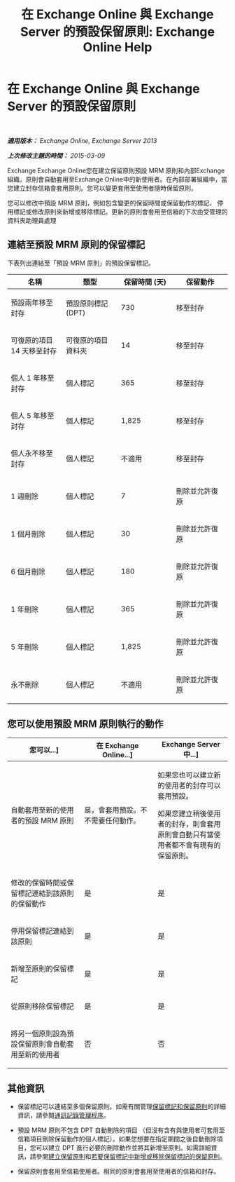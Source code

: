﻿---
title: '在 Exchange Online 與 Exchange Server 的預設保留原則: Exchange Online Help'
TOCTitle: 預設保留原則
ms:assetid: bcf31b2d-463b-4623-b488-c8ac40f14f62
ms:mtpsurl: https://technet.microsoft.com/zh-tw/library/Dn775046(v=EXCHG.150)
ms:contentKeyID: 62625784
ms.date: 05/23/2018
mtps_version: v=EXCHG.150
ms.translationtype: MT
---

# 在 Exchange Online 與 Exchange Server 的預設保留原則

 

_**適用版本：** Exchange Online, Exchange Server 2013_

_**上次修改主題的時間：** 2015-03-09_

Exchange Exchange Online您在建立保留原則預設 MRM 原則和內部Exchange組織。原則會自動套用至Exchange Online中的新使用者。在內部部署組織中，當您建立封存信箱會套用原則。您可以變更套用至使用者隨時保留原則。

您可以修改中預設 MRM 原則，例如包含變更的保留時間或保留動作的標記、 停用標記或修改原則來新增或移除標記。更新的原則會套用至信箱的下次由受管理的資料夾助理員處理

## 連結至預設 MRM 原則的保留標記

下表列出連結至「預設 MRM 原則」的預設保留標記。


<table>
<colgroup>
<col style="width: 25%" />
<col style="width: 25%" />
<col style="width: 25%" />
<col style="width: 25%" />
</colgroup>
<thead>
<tr class="header">
<th>名稱</th>
<th>類型</th>
<th>保留時間 (天)</th>
<th>保留動作</th>
</tr>
</thead>
<tbody>
<tr class="odd">
<td><p>預設兩年移至封存</p></td>
<td><p>預設原則標記 (DPT)</p></td>
<td><p>730</p></td>
<td><p>移至封存</p></td>
</tr>
<tr class="even">
<td><p>可復原的項目 14 天移至封存</p></td>
<td><p>可復原的項目資料夾</p></td>
<td><p>14</p></td>
<td><p>移至封存</p></td>
</tr>
<tr class="odd">
<td><p>個人 1 年移至封存</p></td>
<td><p>個人標記</p></td>
<td><p>365</p></td>
<td><p>移至封存</p></td>
</tr>
<tr class="even">
<td><p>個人 5 年移至封存</p></td>
<td><p>個人標記</p></td>
<td><p>1,825</p></td>
<td><p>移至封存</p></td>
</tr>
<tr class="odd">
<td><p>個人永不移至封存</p></td>
<td><p>個人標記</p></td>
<td><p>不適用</p></td>
<td><p>移至封存</p></td>
</tr>
<tr class="even">
<td><p>1 週刪除</p></td>
<td><p>個人標記</p></td>
<td><p>7</p></td>
<td><p>刪除並允許復原</p></td>
</tr>
<tr class="odd">
<td><p>1 個月刪除</p></td>
<td><p>個人標記</p></td>
<td><p>30</p></td>
<td><p>刪除並允許復原</p></td>
</tr>
<tr class="even">
<td><p>6 個月刪除</p></td>
<td><p>個人標記</p></td>
<td><p>180</p></td>
<td><p>刪除並允許復原</p></td>
</tr>
<tr class="odd">
<td><p>1 年刪除</p></td>
<td><p>個人標記</p></td>
<td><p>365</p></td>
<td><p>刪除並允許復原</p></td>
</tr>
<tr class="even">
<td><p>5 年刪除</p></td>
<td><p>個人標記</p></td>
<td><p>1,825</p></td>
<td><p>刪除並允許復原</p></td>
</tr>
<tr class="odd">
<td><p>永不刪除</p></td>
<td><p>個人標記</p></td>
<td><p>不適用</p></td>
<td><p>刪除並允許復原</p></td>
</tr>
</tbody>
</table>


## 您可以使用預設 MRM 原則執行的動作


<table>
<colgroup>
<col style="width: 33%" />
<col style="width: 33%" />
<col style="width: 33%" />
</colgroup>
<thead>
<tr class="header">
<th>您可以...]</th>
<th>在 Exchange Online...]</th>
<th>Exchange Server 中...]</th>
</tr>
</thead>
<tbody>
<tr class="odd">
<td><p>自動套用至新的使用者的預設 MRM 原則</p></td>
<td><p>是，會套用預設。不不需要任何動作。</p></td>
<td><p>如果您也可以建立新的使用者的封存可以套用預設。</p>
<p>如果您建立稍後使用者的封存，則會套用原則會自動只有當使用者都不會有現有的保留原則。</p></td>
</tr>
<tr class="even">
<td><p>修改的保留時間或保留標記連結到該原則的保留動作</p></td>
<td><p>是</p></td>
<td><p>是</p></td>
</tr>
<tr class="odd">
<td><p>停用保留標記連結到該原則</p></td>
<td><p>是</p></td>
<td><p>是</p></td>
</tr>
<tr class="even">
<td><p>新增至原則的保留標記</p></td>
<td><p>是</p></td>
<td><p>是</p></td>
</tr>
<tr class="odd">
<td><p>從原則移除保留標記</p></td>
<td><p>是</p></td>
<td><p>是</p></td>
</tr>
<tr class="even">
<td><p>將另一個原則設為預設保留原則會自動套用至新的使用者</p></td>
<td><p>否</p></td>
<td><p>否</p></td>
</tr>
</tbody>
</table>


## 其他資訊

  - 保留標記可以連結至多個保留原則。如需有關管理[保留標記和保留原則](retention-tags-and-retention-policies-exchange-2013-help.md)的詳細資訊，請參閱[通訊記錄管理程序](messaging-records-management-procedures-exchange-2013-help.md)。

  - 預設 MRM 原則不包含 DPT 自動刪除的項目 （但沒有含有與使用者可套用至信箱項目刪除保留動作的個人標記）。如果您想要在指定期間之後自動刪除項目，您可以建立 DPT 進行必要的刪除動作並將其新增至原則。如需詳細資訊，請參閱[建立保留原則](create-a-retention-policy-exchange-2013-help.md)和[若要保留標記中新增或移除保留標記的保留原則](add-retention-tags-to-or-remove-retention-tags-from-a-retention-policy-exchange-2013-help.md)。

  - 保留原則會套用至信箱使用者。相同的原則會套用至使用者的信箱和封存。

